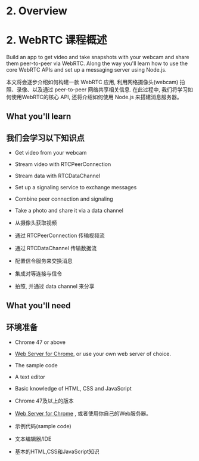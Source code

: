 # 2. Overview

# 2. WebRTC 课程概述

Build an app to get video and take snapshots with your webcam and share them peer-to-peer via WebRTC. Along the way you'll learn how to use the core WebRTC APIs and set up a messaging server using Node.js.

本文将会逐步介绍如何构建一款 WebRTC 应用, 利用网络摄像头(webcam) 拍照、录像、以及通过 peer-to-peer 网络共享相关信息. 在此过程中, 我们将学习如何使用WebRTC的核心 API, 还将介绍如何使用 Node.js 来搭建消息服务器。

## What you'll learn

## 我们会学习以下知识点

*   Get video from your webcam
*   Stream video with RTCPeerConnection
*   Stream data with RTCDataChannel
*   Set up a signaling service to exchange messages
*   Combine peer connection and signaling
*   Take a photo and share it via a data channel

* 从摄像头获取视频
* 通过 RTCPeerConnection 传输视频流
* 通过 RTCDataChannel 传输数据流
* 配置信令服务来交换消息
* 集成对等连接与信令
* 拍照, 并通过 data channel 来分享

## What you'll need

## 环境准备

*   Chrome 47 or above
*   [Web Server for Chrome](https://chrome.google.com/webstore/detail/web-server-for-chrome/ofhbbkphhbklhfoeikjpcbhemlocgigb), or use your own web server of choice.
*   The sample code
*   A text editor
*   Basic knowledge of HTML, CSS and JavaScript

* Chrome 47及以上的版本
* [Web Server for Chrome](https://chrome.google.com/webstore/detail/web-server-for-chrome/ofhbbkphhbklhfoeikjpcbhemlocgigb) , 或者使用你自己的Web服务器。
* 示例代码(sample code)
* 文本编辑器/IDE
* 基本的HTML,CSS和JavaScript知识

